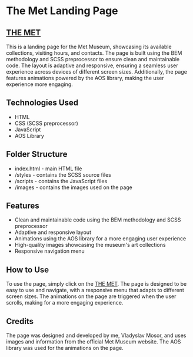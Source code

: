 

# The Met Landing Page

## [THE MET](https://vladyslav-mosor.github.io/the-met-landing-page/)
This is a landing page for the Met Museum, showcasing its available collections, visiting hours, and contacts. The page is built using the BEM methodology and SCSS preprocessor to ensure clean and maintainable code. The layout is adaptive and responsive, ensuring a seamless user experience across devices of different screen sizes. Additionally, the page features animations powered by the AOS library, making the user experience more engaging.

## Technologies Used

- HTML
- CSS (SCSS preprocessor)
- JavaScript
- AOS Library

## Folder Structure

- index.html - main HTML file
- /styles - contains the SCSS source files
- /scripts - contains the JavaScript files
- /images - contains the images used on the page

## Features

- Clean and maintainable code using the BEM methodology and SCSS preprocessor
- Adaptive and responsive layout
- Animations using the AOS library for a more engaging user experience
- High-quality images showcasing the museum's art collections
- Responsive navigation menu

## How to Use

To use the page, simply click on the [THE MET](https://vladyslav-mosor.github.io/the-met-landing-page/). The page is designed to be easy to use and navigate, with a responsive menu that adapts to different screen sizes. The animations on the page are triggered when the user scrolls, making for a more engaging experience.

## Credits

The page was designed and developed by me, Vladyslav Mosor, and uses images and information from the official Met Museum website. The AOS library was used for the animations on the page.
